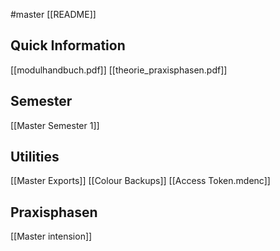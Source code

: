 #master
[[README]]

## Quick Information
[[modulhandbuch.pdf]]
[[theorie_praxisphasen.pdf]]

## Semester
[[Master Semester 1]]

## Utilities
[[Master Exports]]
[[Colour Backups]]
[[Access Token.mdenc]]

## Praxisphasen
[[Master intension]]

